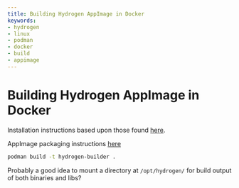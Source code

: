 ```yaml
---
title: Building Hydrogen AppImage in Docker
keywords:
- hydrogen
- linux
- podman
- docker
- build
- appimage
---
```

# Building Hydrogen AppImage in Docker

Installation instructions based upon those found
[here](https://github.com/hydrogen-music/hydrogen/blob/master/INSTALL.md#build-and-install-from-source).

AppImage packaging instructions
[here](https://docs.appimage.org/packaging-guide/from-source/native-binaries.html)

```bash
podman build -t hydrogen-builder .
```

Probably a good idea to mount a directory at `/opt/hydrogen/` for build output
of both binaries and libs?
